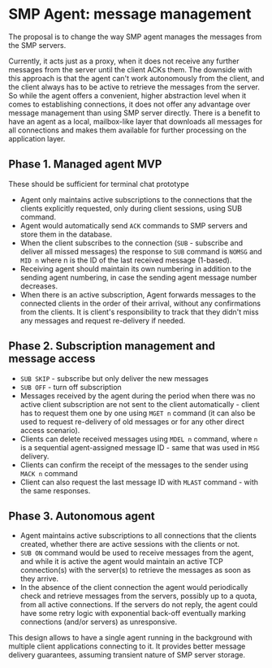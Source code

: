 # SMP Agent: message management

The proposal is to change the way SMP agent manages the messages from the SMP servers.

Currently, it acts just as a proxy, when it does not receive any further messages from the server until the client ACKs them. The downside with this approach is that the agent can't work autonomously from the client, and the client always has to be active to retrieve the messages from the server. So while the agent offers a convenient, higher abstraction level when it comes to establishing connections, it does not offer any advantage over message management than using SMP server directly. There is a benefit to have an agent as a local, mailbox-like layer that downloads all messages for all connections and makes them available for further processing on the application layer.

## Phase 1. Managed agent MVP

These should be sufficient for terminal chat prototype

- Agent only maintains active subscriptions to the connections that the clients explicitly requested, only during client sessions, using SUB command.
- Agent would automatically send `ACK` commands to SMP servers and store them in the database.
- When the client subscribes to the connection (`SUB` - subscribe and deliver all missed messages) the response to `SUB` command is `NOMSG` and `MID n` where n is the ID of the last received message (1-based).
- Receiving agent should maintain its own numbering in addition to the sending agent numbering, in case the sending agent message number decreases.
- When there is an active subscription, Agent forwards messages to the connected clients in the order of their arrival, without any confirmations from the clients. It is client's responsibility to track that they didn't miss any messages and request re-delivery if needed.

## Phase 2. Subscription management and message access

- `SUB SKIP` - subscribe but only deliver the new messages
- `SUB OFF` - turn off subscription
- Messages received by the agent during the period when there was no active client subscription are not sent to the client automatically - client has to request them one by one using `MGET n` command (it can also be used to request re-delivery of old messages or for any other direct access scenario).
- Clients can delete received messages using `MDEL n` command, where `n` is a sequential agent-assigned message ID - same that was used in `MSG` delivery.
- Clients can confirm the receipt of the messages to the sender using `MACK n` command
- Client can also request the last message ID with `MLAST` command - with the same responses.

## Phase 3. Autonomous agent

- Agent maintains active subscriptions to all connections that the clients created, whether there are active sessions with the clients or not.
- `SUB ON` command would be used to receive messages from the agent, and while it is active the agent would maintain an active TCP connection(s) with the server(s) to retrieve the messages as soon as they arrive.
- In the absence of the client connection the agent would periodically check and retrieve messages from the servers, possibly up to a quota, from all active connections. If the servers do not reply, the agent could have some retry logic with exponential back-off eventually marking connections (and/or servers) as unresponsive.

This design allows to have a single agent running in the background with multiple client applications connecting to it. It provides better message delivery guarantees, assuming transient nature of SMP server storage.